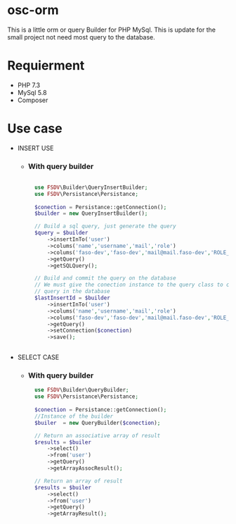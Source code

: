 # osc-orm
This is a little orm or query Builder for PHP MySql. This is update for the small project not need most query to the database.

# Requierment
  - PHP 7.3
  - MySql 5.8
  - Composer

# Use case
  - INSERT USE
    - ### With query builder
      
      ```php
        
        use FSDV\Builder\QueryInsertBuilder;
        use FSDV\Persistance\Persistance;
        
        $conection = Persistance::getConnection();
        $builder = new QueryInsertBuilder();

        // Build a sql query, just generate the query 
        $query = $builder
            ->insertInTo('user')
            ->colums('name','username','mail','role')
            ->colums('faso-dev','faso-dev','mail@mail.faso-dev','ROLE_SUPER_ADMIN')
            ->getQuery()
            ->getSQLQuery();

        // Build and commit the query on the database
        // We must give the conection instance to the query class to commit 
        // query in the database
        $lastInsertId = $builder
            ->insertInTo('user')
            ->colums('name','username','mail','role')
            ->colums('faso-dev','faso-dev','mail@mail.faso-dev','ROLE_SUPER_ADMIN')
            ->getQuery()
            ->setConnection($conection)
            ->save();
            
  - SELECT CASE
    - ### With query builder
      ```php
        use FSDV\Builder\QueryBuilder;
        use FSDV\Persistance\Persistance;
        
        $conection = Persistance::getConnection();
        //Instance of the builder
        $builer  = new QueryBuilder($conection);

        // Return an associative array of result
        $results = $builer
            ->select()
            ->from('user')
            ->getQuery()
            ->getArrayAssocResult();

        // Return an array of result
        $results = $builer
            ->select()
            ->from('user')
            ->getQuery()
            ->getArrayResult();
